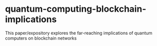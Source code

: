 # quantum-computing-blockchain-implications
This paper/expository explores the far-reaching implications of quantum computers on blockchain networks
